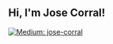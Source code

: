 <h2> Hi, I'm Jose Corral!</h2>

[![Medium: jose-corral](https://img.shields.io/badge/jose-corral-green?style=flat-square&logo=Medium&logoColor=white&link=https://www.linkedin.com/in/jose-corral-102b8b33/)](https://medium.com/@jcleira)
